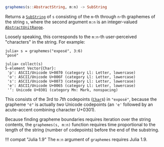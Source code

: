 ```julia
graphemes(s::AbstractString, m:n) -> SubString
```

Returns a [`SubString`](@ref) of `s` consisting of the `m`-th through `n`-th graphemes of the string `s`, where the second argument `m:n` is an integer-valued [`AbstractUnitRange`](@ref).

Loosely speaking, this corresponds to the `m:n`-th user-perceived "characters" in the string.  For example:

```jldoctest
julia> s = graphemes("exposé", 3:6)
"posé"

julia> collect(s)
5-element Vector{Char}:
 'p': ASCII/Unicode U+0070 (category Ll: Letter, lowercase)
 'o': ASCII/Unicode U+006F (category Ll: Letter, lowercase)
 's': ASCII/Unicode U+0073 (category Ll: Letter, lowercase)
 'e': ASCII/Unicode U+0065 (category Ll: Letter, lowercase)
 '́': Unicode U+0301 (category Mn: Mark, nonspacing)
```

This consists of the 3rd to *7th* codepoints ([`Char`](@ref)s) in `"exposé"`, because the grapheme `"é"` is actually *two* Unicode codepoints (an `'e'` followed by an acute-accent combining character U+0301).

Because finding grapheme boundaries requires iteration over the string contents, the `graphemes(s, m:n)` function requires time proportional to the length of the string (number of codepoints) before the end of the substring.

!!! compat "Julia 1.9"
    The `m:n` argument of `graphemes` requires Julia 1.9.

